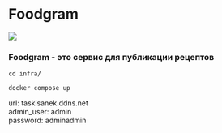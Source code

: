 # Foodgram

![](https://github.com/alex-b1234/foodgram-project-react/actions/workflows/main.yml/badge.svg)

### Foodgram - это сервис для публикации рецептов


```
cd infra/
```
```
docker compose up
```
url: taskisanek.ddns.net\
admin_user: admin\
password: adminadmin